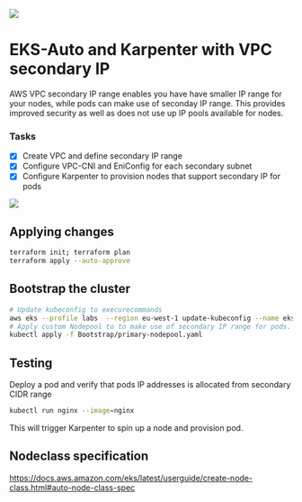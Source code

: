 [<img src="https://vettom-images.s3.eu-west-1.amazonaws.com/logo/vettom-banner.jpg">](https://vettom.pages.dev/)

# EKS-Auto and Karpenter with VPC secondary IP
AWS VPC secondary IP range enables you have have smaller IP range for your nodes, while pods can make use of seconday IP range. This provides improved security as well as does not use up IP pools available for nodes.

### Tasks
- [x] Create VPC and define secondary IP range
- [x] Configure VPC-CNI and EniConfig for each secondary subnet
- [x] Configure Karpenter to provision nodes that support secondary IP for pods

[<img src="https://vettom-images.s3.eu-west-1.amazonaws.com/aws/vpc-secondary-ip.jpg">](https://vettom.pages.dev/)

## Applying changes
```bash
terraform init; terraform plan
terraform apply --auto-approve
```

## Bootstrap the cluster
```bash
# Update kubeconfig to execurecommands
aws eks --profile labs  --region eu-west-1 update-kubeconfig --name eks-auto-demo
# Apply custom Nodepool to to make use of secondary IP range for pods.
kubectl apply -f Bootstrap/primary-nodepool.yaml
```
## Testing
Deploy a pod and verify that pods IP addresses is allocated from secondary CIDR range
```bash
kubectl run nginx --image=nginx 
```
This will trigger Karpenter to spin up a node and provision pod.

## Nodeclass specification
https://docs.aws.amazon.com/eks/latest/userguide/create-node-class.html#auto-node-class-spec
